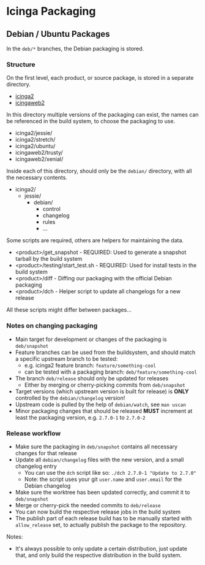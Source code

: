 # Icinga Packaging

## Debian / Ubuntu Packages

In the `deb/*` branches, the Debian packaging is stored.

### Structure

On the first level, each product, or source package, is stored in a separate directory.

* [icinga2](icinga2/)
* [icingaweb2](icingaweb2/)

In this directory multiple versions of the packaging can exist, the names can be referenced in the build system,
to choose the packaging to use.

* icinga2/jessie/
* icinga2/stretch/
* icinga2/ubuntu/
* icingaweb2/trusty/
* icingaweb2/xenial/

Inside each of this directory, should only be the `debian/` directory, with all the necessary contents.

* icinga2/
  * jessie/
    * debian/
      * control
      * changelog
      * rules
      * ...

Some scripts are required, others are helpers for maintaining the data.

* &lt;product&gt;/get_snapshot - REQUIRED: Used to generate a snapshot tarball by the build system
* &lt;product&gt;/testing/start_test.sh - REQUIRED: Used for install tests in the build system
* &lt;product&gt;/diff - Diffing our packaging with the official Debian packaging
* &lt;product&gt;/dch - Helper script to update all changelogs for a new release

All these scripts might differ between packages...

### Notes on changing packaging

* Main target for development or changes of the packaging is `deb/snapshot`
* Feature branches can be used from the buildsystem, and should match a specific upstream branch to be tested:
  * e.g. icinga2 feature branch: `feature/something-cool`
  * can be tested with a packaging branch: `deb/feature/something-cool`
* The branch `deb/release` should only be updated for releases
  * Either by merging or cherry-picking commits from `deb/snapshot`
* Target versions (which upstream version is built for release) is **ONLY** controlled by the `debian/changelog` version!
* Upstream code is pulled by the help of `debian/watch`, see `man uscan`
* Minor packaging changes that should be released **MUST** increment at least the packaging version, e.g. `2.7.0-1` to `2.7.0-2`

### Release workflow

* Make sure the packaging in `deb/snapshot` contains all necessary changes for that release
* Update all `debian/changelog` files with the new version, and a small changelog entry
  * You can use the `dch` script like so: `./dch 2.7.0-1 "Update to 2.7.0"`
  * Note: the script uses your git `user.name` and `user.email` for the Debian changelog
* Make sure the worktree has been updated correctly, and commit it to `deb/snapshot`
* Merge or cherry-pick the needed commits to `deb/release`
* You can now build the respective release jobs in the build system
* The publish part of each release build has to be manually started with `allow_release` set,
  to actually publish the package to the repository.

Notes:

* It's always possible to only update a certain distribution, just update that, and only
  build the respective distribution in the build system.
